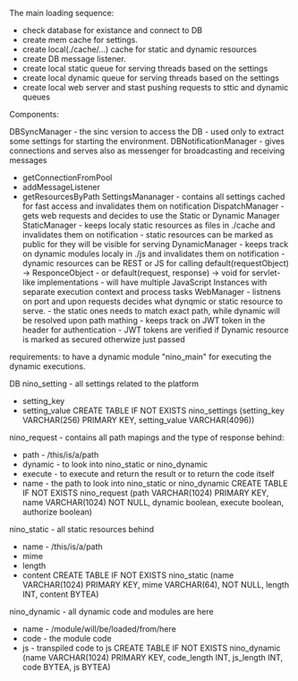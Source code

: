 The main loading sequence:
- check database for existance and connect to DB
- create mem cache for settings. 
- create local(./cache/...) cache for static and dynamic resources
- create DB message listener.
- create local static queue for serving threads based on the settings
- create local dynamic queue for serving threads based on the settings
- create local web server and stast pushing requests to sttic and dynamic queues

Components:

DBSyncManager - the sinc version to access the DB - used only to extract some settings for starting the environment.
DBNotificationManager - gives connections and serves also as messenger for broadcasting and receiving messages
  - getConnectionFromPool
  - addMessageListener
  - getResourcesByPath
SettingsMananager - contains all settings cached for fast access and invalidates them on notification
DispatchManager - gets web requests and decides to use the Static or Dynamic Manager
StaticManager - keeps localy static resources as files in ./cache and invalidates them on notification
              - static resources can be marked as public for they will be visible for serving
DynamicManager - keeps track on dynamic modules localy in ./js  and invalidates them on notification
               - dynamic resources can be REST or JS for calling default(requestObject) -> ResponceObject
               - or default(request, response) -> void for servlet-like implementations
               - will have multiple JavaScript Instances with separate execution context and process tasks
WebManager - listnens on port and upon requests decides what dynqmic or static resource to serve.
               - the static ones needs to match exact path, while dynamic will be resolved upon path mathing
               - keeps track on JWT token in the header for authentication
               - JWT tokens are verified if Dynamic resource is marked as secured otherwize just passed

requirements:
to have a dynamic module "nino_main" for executing the dynamic executions.




DB
nino_setting - all settings related to the platform
  - setting_key
  - setting_value
  CREATE TABLE IF NOT EXISTS nino_settings (setting_key VARCHAR(256) PRIMARY KEY, setting_value VARCHAR(4096))

nino_request - contains all path mapings and the type of response behind:
  - path - /this/is/a/path
  - dynamic - to look into nino_static or nino_dynamic 
  - execute - to execute and return the result or to return the code itself
  - name - the path to look into nino_static or nino_dynamic 
  CREATE TABLE IF NOT EXISTS nino_request (path VARCHAR(1024) PRIMARY KEY, name VARCHAR(1024) NOT NULL, dynamic boolean, execute boolean, authorize boolean)

nino_static - all static resources behind
  - name - /this/is/a/path
  - mime
  - length
  - content 
  CREATE TABLE IF NOT EXISTS nino_static (name VARCHAR(1024) PRIMARY KEY, mime VARCHAR(64), NOT NULL, length INT, content BYTEA)

nino_dynamic - all dynamic code and modules are here
  - name - /module/will/be/loaded/from/here
  - code - the module code
  - js - transpiled code to js
  CREATE TABLE IF NOT EXISTS nino_dynamic (name VARCHAR(1024) PRIMARY KEY, code_length INT, js_length INT, code BYTEA, js BYTEA)